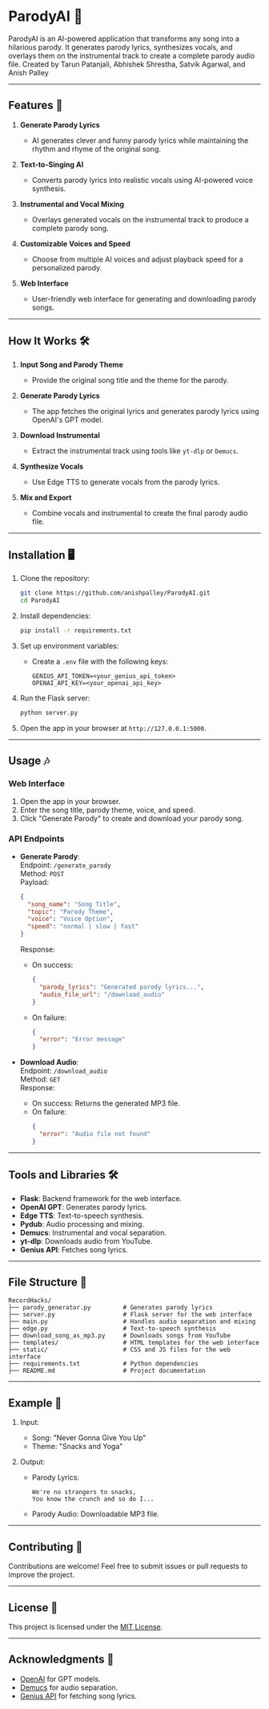 # ParodyAI 🎤

ParodyAI is an AI-powered application that transforms any song into a hilarious parody. It generates parody lyrics, synthesizes vocals, and overlays them on the instrumental track to create a complete parody audio file.
Created by Tarun Patanjali, Abhishek Shrestha, Satvik Agarwal, and Anish Palley

---

## Features 🚀

1. **Generate Parody Lyrics**  
   - AI generates clever and funny parody lyrics while maintaining the rhythm and rhyme of the original song.

2. **Text-to-Singing AI**  
   - Converts parody lyrics into realistic vocals using AI-powered voice synthesis.

3. **Instrumental and Vocal Mixing**  
   - Overlays generated vocals on the instrumental track to produce a complete parody song.

4. **Customizable Voices and Speed**  
   - Choose from multiple AI voices and adjust playback speed for a personalized parody.

5. **Web Interface**  
   - User-friendly web interface for generating and downloading parody songs.

---

## How It Works 🛠️

1. **Input Song and Parody Theme**  
   - Provide the original song title and the theme for the parody.

2. **Generate Parody Lyrics**  
   - The app fetches the original lyrics and generates parody lyrics using OpenAI's GPT model.

3. **Download Instrumental**  
   - Extract the instrumental track using tools like `yt-dlp` or `Demucs`.

4. **Synthesize Vocals**  
   - Use Edge TTS to generate vocals from the parody lyrics.

5. **Mix and Export**  
   - Combine vocals and instrumental to create the final parody audio file.

---

## Installation 🖥️

1. Clone the repository:
   ```bash
   git clone https://github.com/anishpalley/ParodyAI.git
   cd ParodyAI
   ```

2. Install dependencies:
   ```bash
   pip install -r requirements.txt
   ```

3. Set up environment variables:
   - Create a `.env` file with the following keys:
     ```
     GENIUS_API_TOKEN=<your_genius_api_token>
     OPENAI_API_KEY=<your_openai_api_key>
     ```

4. Run the Flask server:
   ```bash
   python server.py
   ```

5. Open the app in your browser at `http://127.0.0.1:5000`.

---

## Usage 🎶

### Web Interface
1. Open the app in your browser.
2. Enter the song title, parody theme, voice, and speed.
3. Click "Generate Parody" to create and download your parody song.

### API Endpoints
- **Generate Parody**:  
  Endpoint: `/generate_parody`  
  Method: `POST`  
  Payload:  
  ```json
  {
    "song_name": "Song Title",
    "topic": "Parody Theme",
    "voice": "Voice Option",
    "speed": "normal | slow | fast"
  }
  ```
  Response:  
  - On success:  
    ```json
    {
      "parody_lyrics": "Generated parody lyrics...",
      "audio_file_url": "/download_audio"
    }
    ```
  - On failure:  
    ```json
    {
      "error": "Error message"
    }
    ```

- **Download Audio**:  
  Endpoint: `/download_audio`  
  Method: `GET`  
  Response:  
  - On success: Returns the generated MP3 file.  
  - On failure:  
    ```json
    {
      "error": "Audio file not found"
    }
    ```

---

## Tools and Libraries 🛠️

- **Flask**: Backend framework for the web interface.
- **OpenAI GPT**: Generates parody lyrics.
- **Edge TTS**: Text-to-speech synthesis.
- **Pydub**: Audio processing and mixing.
- **Demucs**: Instrumental and vocal separation.
- **yt-dlp**: Downloads audio from YouTube.
- **Genius API**: Fetches song lyrics.

---

## File Structure 📂

```
RecordHacks/
├── parody_generator.py         # Generates parody lyrics
├── server.py                   # Flask server for the web interface
├── main.py                     # Handles audio separation and mixing
├── edge.py                     # Text-to-speech synthesis
├── download_song_as_mp3.py     # Downloads songs from YouTube
├── templates/                  # HTML templates for the web interface
├── static/                     # CSS and JS files for the web interface
├── requirements.txt            # Python dependencies
├── README.md                   # Project documentation
```

---

## Example 🎤

1. Input:  
   - Song: "Never Gonna Give You Up"  
   - Theme: "Snacks and Yoga"

2. Output:  
   - Parody Lyrics:  
     ```
     We're no strangers to snacks,  
     You know the crunch and so do I...  
     ```
   - Parody Audio: Downloadable MP3 file.

---

## Contributing 🤝

Contributions are welcome! Feel free to submit issues or pull requests to improve the project.

---

## License 📜

This project is licensed under the [MIT License](LICENSE).

---

## Acknowledgments 🙌

- [OpenAI](https://openai.com) for GPT models.
- [Demucs](https://github.com/facebookresearch/demucs) for audio separation.
- [Genius API](https://genius.com/developers) for fetching song lyrics.

